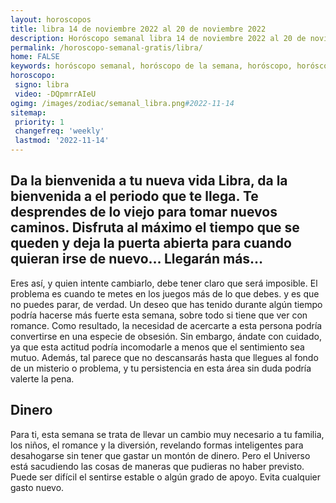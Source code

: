 ```yaml
---
layout: horoscopos
title: libra 14 de noviembre 2022 al 20 de noviembre 2022 
description: Horóscopo semanal libra 14 de noviembre 2022 al 20 de noviembre 2022. Da la bienvenida a tu nueva vida Libra, da la bienvenida a el periodo que te llega. Te desprendes de lo viejo para tomar nuevos caminos. Disfruta al máximo el tiempo que se queden y deja la puerta abierta para cuando quieran irse de nuevo… Llegarán más…
permalink: /horoscopo-semanal-gratis/libra/
home: FALSE
keywords: horóscopo semanal, horóscopo de la semana, horóscopo, horóscopo gratis,horóscopos, horóscopo esperanza gracia, horoscopos libra la semana, horóscopos gratis, Tarot, Astrologia, Zodíaco, libra, horoscopo gratis, semanal
horoscopo:
 signo: libra
 video: -DQpmrrAIeU
ogimg: /images/zodiac/semanal_libra.png#2022-11-14
sitemap:
 priority: 1
 changefreq: 'weekly'
 lastmod: '2022-11-14'
---
```




## Da la bienvenida a tu nueva vida Libra, da la bienvenida a el periodo que te llega. Te desprendes de lo viejo para tomar nuevos caminos. Disfruta al máximo el tiempo que se queden y deja la puerta abierta para cuando quieran irse de nuevo… Llegarán más…

Eres así, y quien intente cambiarlo, debe tener claro que será imposible. El problema es cuando te metes en los juegos más de lo que debes. 
 y es que no puedes parar, de verdad.
Un deseo que has tenido durante algún tiempo podría hacerse más fuerte esta semana, sobre todo si tiene que ver con romance. Como resultado, la necesidad de acercarte a esta persona podría convertirse en una especie de obsesión. Sin embargo, ándate con cuidado, ya que esta actitud podría incomodarle a menos que el sentimiento sea mutuo. Además, tal parece que no descansarás hasta que llegues al fondo de un misterio o problema, y tu persistencia en esta área sin duda podría valerte la pena.

## Dinero

Para ti, esta semana se trata de llevar un cambio muy necesario a tu familia, los niños, el romance y la diversión, revelando formas inteligentes para desahogarse sin tener que gastar un montón de dinero. Pero el Universo está sacudiendo las cosas de maneras que pudieras no haber previsto. Puede ser difícil el sentirse estable o algún grado de apoyo. Evita cualquier gasto nuevo.